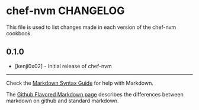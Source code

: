 chef-nvm CHANGELOG
==================

This file is used to list changes made in each version of the chef-nvm cookbook.

0.1.0
-----
- [kenji0x02] - Initial release of chef-nvm

- - -
Check the [Markdown Syntax Guide](http://daringfireball.net/projects/markdown/syntax) for help with Markdown.

The [Github Flavored Markdown page](http://github.github.com/github-flavored-markdown/) describes the differences between markdown on github and standard markdown.
